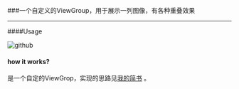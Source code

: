 ###一个自定义的ViewGroup，用于展示一列图像，有各种重叠效果

******

####Usage

![github](https://github.com/handezhao/SignViewDemo/raw/master/picture/signview.png)





#### how it works?

是一个自定的ViewGrop，实现的思路见[我的简书](https://www.jianshu.com/p/8cbb40c15c54) 。



